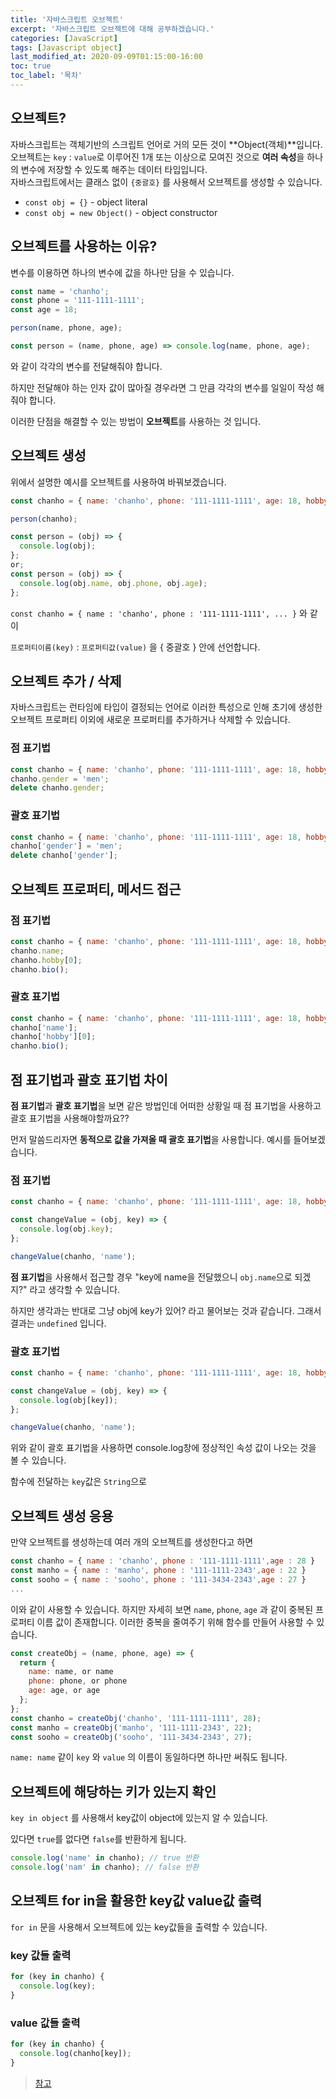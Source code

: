 ```yaml
---
title: '자바스크립트 오브젝트'
excerpt: '자바스크립트 오브젝트에 대해 공부하겠습니다.'
categories: [JavaScript]
tags: [Javascript object]
last_modified_at: 2020-09-09T01:15:00-16:00
toc: true
toc_label: '목차'
---
```


## 오브젝트?

자바스크립트는 객체기반의 스크립트 언어로 거의 모든 것이 **Object(객체)**입니다.
오브젝트는 `key` : `value`로 이루어진 1개 또는 이상으로 모여진 것으로 **여러 속성**을 하나의 변수에 저장할 수 있도록 해주는 데이터 타입입니다.<br>
자바스크립트에서는 클래스 없이 `{중괄호}` 를 사용해서 오브젝트를 생성할 수 있습니다.

- `const obj = {}` - object literal
- `const obj = new Object()` - object constructor

## 오브젝트를 사용하는 이유?

변수를 이용하면 하나의 변수에 값을 하나만 담을 수 있습니다.

```js
const name = 'chanho';
const phone = '111-1111-1111';
const age = 18;

person(name, phone, age);

const person = (name, phone, age) => console.log(name, phone, age);
```

와 같이 각각의 변수를 전달해줘야 합니다.

하지만 전달해야 하는 인자 값이 많아질 경우라면 그 만큼 각각의 변수를 일일이 작성 해줘야 합니다.

이러한 단점을 해결할 수 있는 방법이 **오브젝트**를 사용하는 것 입니다.

## 오브젝트 생성

위에서 설명한 예시를 오브젝트를 사용하여 바꿔보겠습니다.

```js
const chanho = { name: 'chanho', phone: '111-1111-1111', age: 18, hobby: ['soccer', 'music'] };

person(chanho);

const person = (obj) => {
  console.log(obj);
};
or;
const person = (obj) => {
  console.log(obj.name, obj.phone, obj.age);
};
```

`const chanho = { name : 'chanho', phone : '111-1111-1111', ... }` 와 같이

`프로퍼티이름(key)` : `프로퍼티값(value)` 을 { 중괄호 } 안에 선언합니다.

## 오브젝트 추가 / 삭제

자바스크립트는 런타임에 타입이 결정되는 언어로 이러한 특성으로 인해 초기에 생성한 오브젝트 프로퍼티 이외에 새로운 프로퍼티를 추가하거나 삭제할 수 있습니다.

### 점 표기법

```js
const chanho = { name: 'chanho', phone: '111-1111-1111', age: 18, hobby: ['soccer', 'music'] };
chanho.gender = 'men';
delete chanho.gender;
```

### 괄호 표기법

```js
const chanho = { name: 'chanho', phone: '111-1111-1111', age: 18, hobby: ['soccer', 'music'] };
chanho['gender'] = 'men';
delete chanho['gender'];
```

## 오브젝트 프로퍼티, 메서드 접근

### 점 표기법

```js
const chanho = { name: 'chanho', phone: '111-1111-1111', age: 18, hobby: ['soccer', 'music'] };
chanho.name;
chanho.hobby[0];
chanho.bio();
```

### 괄호 표기법

```js
const chanho = { name: 'chanho', phone: '111-1111-1111', age: 18, hobby: ['soccer', 'music'] };
chanho['name'];
chanho['hobby'][0];
chanho.bio();
```

## 점 표기법과 괄호 표기법 차이

**점 표기법**과 **괄호 표기법**을 보면 같은 방법인데 어떠한 상황일 때 점 표기법을 사용하고 괄호 표기법을 사용해야할까요??

먼저 말씀드리자면 **동적으로 값을 가져올 때 괄호 표기법**을 사용합니다. 예시를 들어보겠습니다.

### 점 표기법

```js
const chanho = { name: 'chanho', phone: '111-1111-1111', age: 18, hobby: ['soccer', 'music'] };

const changeValue = (obj, key) => {
  console.log(obj.key);
};

changeValue(chanho, 'name');
```

**점 표기법**을 사용해서 접근할 경우 "key에 name을 전달했으니 `obj.name`으로 되겠지?" 라고 생각할 수 있습니다.

하지만 생각과는 반대로 그냥 obj에 key가 있어? 라고 물어보는 것과 같습니다. 그래서 결과는 `undefined` 입니다.

### 괄호 표기법

```js
const chanho = { name: 'chanho', phone: '111-1111-1111', age: 18, hobby: ['soccer', 'music'] };

const changeValue = (obj, key) => {
  console.log(obj[key]);
};

changeValue(chanho, 'name');
```

위와 같이 괄호 표기법을 사용하면 console.log창에 정상적인 속성 값이 나오는 것을 볼 수 있습니다.

함수에 전달하는 `key`값은 `String`으로

## 오브젝트 생성 응용

만약 오브젝트를 생성하는데 여러 개의 오브젝트를 생성한다고 하면

```js
const chanho = { name : 'chanho', phone : '111-1111-1111',age : 28 }
const manho = { name : 'manho', phone : '111-1111-2343',age : 22 }
const sooho = { name : 'sooho', phone : '111-3434-2343',age : 27 }
...
```

이와 같이 사용할 수 있습니다. 하지만 자세히 보면 `name`, `phone`, `age` 과 같이 중복된 프로퍼티 이름 값이 존재합니다. 이러한 중복을 줄여주기 위해 함수를 만들어 사용할 수 있습니다.

```js
const createObj = (name, phone, age) => {
  return {
    name: name, or name
    phone: phone, or phone
    age: age, or age
  };
};
const chanho = createObj('chanho', '111-1111-1111', 28);
const manho = createObj('manho', '111-1111-2343', 22);
const sooho = createObj('sooho', '111-3434-2343', 27);
```

`name: name` 같이 `key` 와 `value` 의 이름이 동일하다면 하나만 써줘도 됩니다.

## 오브젝트에 해당하는 키가 있는지 확인

`key in object` 를 사용해서 key값이 object에 있는지 알 수 있습니다.

있다면 `true`를 없다면 `false`를 반환하게 됩니다.

```js
console.log('name' in chanho); // true 반환
console.log('nam' in chanho); // false 반환
```

## 오브젝트 for in을 활용한 key값 value값 출력

`for in` 문을 사용해서 오브젝트에 있는 key값들을 출력할 수 있습니다.

### key 값들 출력

```js
for (key in chanho) {
  console.log(key);
}
```

### value 값들 출력

```js
for (key in chanho) {
  console.log(chanho[key]);
}
```

> [참고](<[https://developer.mozilla.org/ko/docs/Learn/JavaScript/Objects/Basics](https://developer.mozilla.org/ko/docs/Learn/JavaScript/Objects/Basics)>)

